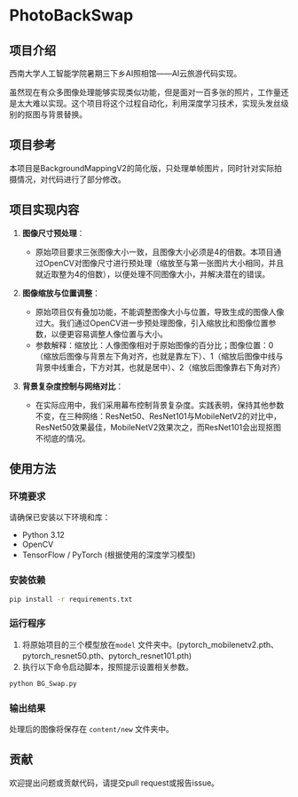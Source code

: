 # PhotoBackSwap

## 项目介绍

西南大学人工智能学院暑期三下乡AI照相馆——AI云旅游代码实现。

虽然现在有众多图像处理能够实现类似功能，但是面对一百多张的照片，工作量还是太大难以实现。这个项目将这个过程自动化，利用深度学习技术，实现头发丝级别的抠图与背景替换。

## 项目参考

本项目是BackgroundMappingV2的简化版，只处理单帧图片，同时针对实际拍摄情况，对代码进行了部分修改。

## 项目实现内容

1. **图像尺寸预处理**：
   - 原始项目要求三张图像大小一致，且图像大小必须是4的倍数。本项目通过OpenCV对图像尺寸进行预处理（缩放至与第一张图片大小相同，并且就近取整为4的倍数），以便处理不同图像大小，并解决潜在的错误。

2. **图像缩放与位置调整**：
   - 原始项目仅有叠加功能，不能调整图像大小与位置，导致生成的图像人像过大。我们通过OpenCV进一步预处理图像，引入缩放比和图像位置参数，以便更容易调整人像位置与大小。
   - 参数解释：缩放比：人像图像相对于原始图像的百分比；图像位置：0（缩放后图像与背景左下角对齐，也就是靠左下）、1（缩放后图像中线与背景中线重合，下方对其，也就是居中）、2（缩放后图像靠右下角对齐）
   
3. **背景复杂度控制与网络对比**：
   - 在实际应用中，我们采用幕布控制背景复杂度。实践表明，保持其他参数不变，在三种网络：ResNet50、ResNet101与MobileNetV2的对比中，ResNet50效果最佳，MobileNetV2效果次之，而ResNet101会出现抠图不彻底的情况。

## 使用方法

### 环境要求

请确保已安装以下环境和库：

- Python 3.12
- OpenCV
- TensorFlow / PyTorch (根据使用的深度学习模型)

### 安装依赖

```bash
pip install -r requirements.txt
```

### 运行程序

1. 将原始项目的三个模型放在`model` 文件夹中。(pytorch_mobilenetv2.pth、pytorch_resnet50.pth、pytorch_resnet101.pth)
2. 执行以下命令启动脚本，按照提示设置相关参数。

```bash
python BG_Swap.py
```

### 输出结果

处理后的图像将保存在 `content/new` 文件夹中。

## 贡献

欢迎提出问题或贡献代码，请提交pull request或报告issue。
